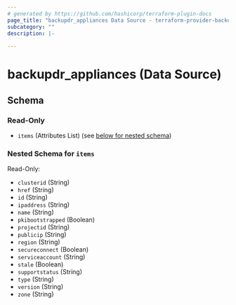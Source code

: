 ```yaml
---
# generated by https://github.com/hashicorp/terraform-plugin-docs
page_title: "backupdr_appliances Data Source - terraform-provider-backupdr"
subcategory: ""
description: |-
  
---
```


# backupdr_appliances (Data Source)





<!-- schema generated by tfplugindocs -->
## Schema

### Read-Only

- `items` (Attributes List) (see [below for nested schema](#nestedatt--items))

<a id="nestedatt--items"></a>
### Nested Schema for `items`

Read-Only:

- `clusterid` (String)
- `href` (String)
- `id` (String)
- `ipaddress` (String)
- `name` (String)
- `pkibootstrapped` (Boolean)
- `projectid` (String)
- `publicip` (String)
- `region` (String)
- `secureconnect` (Boolean)
- `serviceaccount` (String)
- `stale` (Boolean)
- `supportstatus` (String)
- `type` (String)
- `version` (String)
- `zone` (String)
